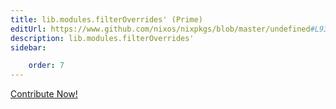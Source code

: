 ```yaml
---
title: lib.modules.filterOverrides' (Prime)
editUrl: https://www.github.com/nixos/nixpkgs/blob/master/undefined#L936C22
description: lib.modules.filterOverrides'
sidebar:

    order: 7
---
```


<a href="https://www.github.com/nixos/nixpkgs/blob/master/undefined#L936C22">Contribute Now!</a>



